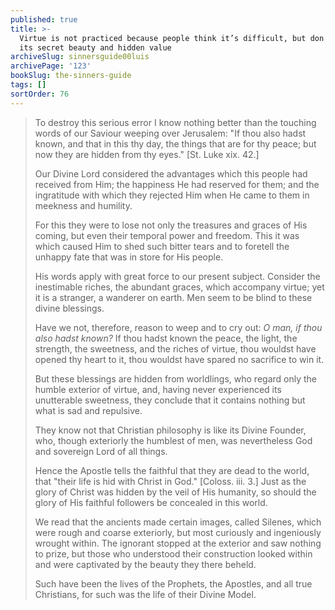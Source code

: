 ```yaml
---
published: true
title: >-
  Virtue is not practiced because people think it’s difficult, but don’t know
  its secret beauty and hidden value
archiveSlug: sinnersguide00luis
archivePage: '123'
bookSlug: the-sinners-guide
tags: []
sortOrder: 76
---
```


> To destroy this serious error I know nothing better than the touching words of our Saviour weeping over Jerusalem: "If thou also hadst known, and that in this thy day, the things that are for thy peace; but now they are hidden from thy eyes." [St. Luke xix. 42.]
> 
> Our Divine Lord considered the advantages which this people had received from Him; the happiness He had reserved for them; and the ingratitude with which they rejected Him when He came to them in meekness and humility.
> 
> For this they were to lose not only the treasures and graces of His coming, but even their temporal power and freedom. This it was which caused Him to shed such bitter tears and to foretell the unhappy fate that was in store for His people.
> 
> His words apply with great force to our present subject. Consider the inestimable riches, the abundant graces, which accompany virtue; yet it is a stranger, a wanderer on earth. Men seem to be blind to these divine blessings.
> 
> Have we not, therefore, reason to weep and to cry out: *O man, if thou also hadst known?* If thou hadst known the peace, the light, the strength, the sweetness, and the riches of virtue, thou wouldst have opened thy heart to it, thou wouldst have spared no sacrifice to win it.
> 
> But these blessings are hidden from worldlings, who regard only the humble exterior of virtue, and, having never experienced its unutterable sweetness, they conclude that it contains nothing but what is sad and repulsive.
> 
> They know not that Christian philosophy is like its Divine Founder, who, though exteriorly the humblest of men, was nevertheless God and sovereign Lord of all things.
> 
> Hence the Apostle tells the faithful that they are dead to the world, that "their life is hid with Christ in God." [Coloss. iii. 3.] Just as the glory of Christ was hidden by the veil of His humanity, so should the glory of His faithful followers be concealed in this world.
> 
> We read that the ancients made certain images, called Silenes, which were rough and coarse exteriorly, but most curiously and ingeniously wrought within. The ignorant stopped at the exterior and saw nothing to prize, but those who understood their construction looked within and were captivated by the beauty they there beheld.
> 
> Such have been the lives of the Prophets, the Apostles, and all true Christians, for such was the life of their Divine Model.
